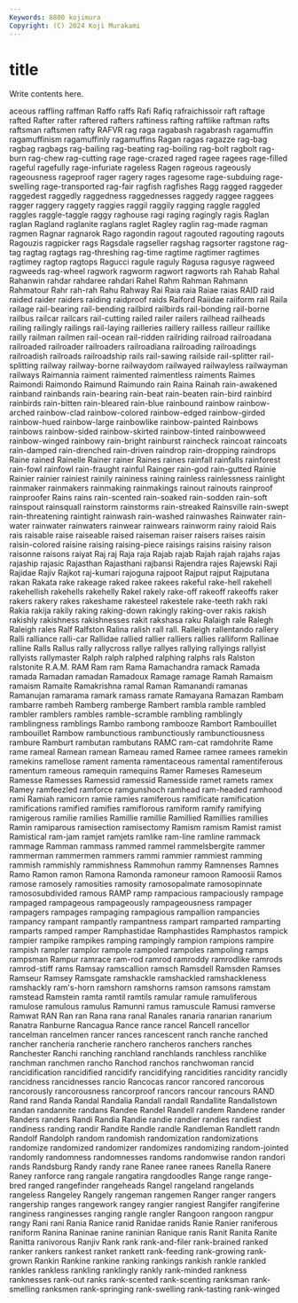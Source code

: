 ```yaml
---
Keywords: 8800 kojimura
Copyright: (C) 2024 Koji Murakami
---
```


# title

Write contents here.



aceous raffling raffman Raffo raffs Rafi Rafiq rafraichissoir raft
raftage rafted Rafter rafter raftered rafters raftiness rafting raftlike raftman
rafts raftsman raftsmen rafty RAFVR rag raga ragabash ragabrash ragamuffin
ragamuffinism ragamuffinly ragamuffins Ragan ragas ragazze rag-bag ragbag ragbags rag-bailing
rag-beating rag-boiling rag-bolt ragbolt rag-burn rag-chew rag-cutting rage rage-crazed raged
ragee ragees rage-filled rageful ragefully rage-infuriate rageless Ragen rageous rageously
rageousness rageproof rager ragery rages ragesome rage-subduing rage-swelling rage-transported rag-fair
ragfish ragfishes Ragg ragged raggeder raggedest raggedly raggedness raggednesses raggedy
raggee raggees ragger raggery raggety raggies raggil raggily ragging raggle
raggled raggles raggle-taggle raggy raghouse ragi raging ragingly ragis Raglan
raglan Ragland raglanite raglans raglet Ragley raglin rag-made ragman ragmen
Ragnar ragnarok Rago ragondin ragout ragouted ragouting ragouts Ragouzis ragpicker
rags Ragsdale ragseller ragshag ragsorter ragstone rag-tag ragtag ragtags rag-threshing
rag-time ragtime ragtimer ragtimes ragtimey ragtop ragtops Ragucci ragule raguly
Ragusa ragusye ragweed ragweeds rag-wheel ragwork ragworm ragwort ragworts rah
Rahab Rahal Rahanwin rahdar rahdaree rahdari Rahel Rahm Rahman Rahmann
Rahmatour Rahr rah-rah Rahu Rahway Rai Raia raia Raiae raias
RAID raid raided raider raiders raiding raidproof raids Raiford Raiidae
raiiform rail Raila railage rail-bearing rail-bending railbird railbirds rail-bonding rail-borne
railbus railcar railcars rail-cutting railed railer railers railhead railheads railing
railingly railings rail-laying railleries raillery railless railleur raillike railly railman
railmen rail-ocean rail-ridden railriding railroad railroadana railroaded railroader railroaders railroadiana
railroading railroadings railroadish railroads railroadship rails rail-sawing railside rail-splitter rail-splitting
railway railway-borne railwaydom railwayed railwayless railwayman railways Raimannia raiment raimented
raimentless raiments Raimes Raimondi Raimondo Raimund Raimundo rain Raina Rainah
rain-awakened rainband rainbands rain-bearing rain-beat rain-beaten rain-bird rainbird rainbirds rain-bitten
rain-bleared rain-blue rainbound rainbow rainbow-arched rainbow-clad rainbow-colored rainbow-edged rainbow-girded rainbow-hued
rainbow-large rainbowlike rainbow-painted Rainbows rainbows rainbow-sided rainbow-skirted rainbow-tinted rainbowweed rainbow-winged
rainbowy rain-bright rainburst raincheck raincoat raincoats rain-damped rain-drenched rain-driven raindrop
rain-dropping raindrops Raine rained Rainelle Rainer rainer Raines raines rainfall
rainfalls rainforest rain-fowl rainfowl rain-fraught rainful Rainger rain-god rain-gutted Rainie
Rainier rainier rainiest rainily raininess raining rainless rainlessness rainlight rainmaker
rainmakers rainmaking rainmakings rainout rainouts rainproof rainproofer Rains rains rain-scented
rain-soaked rain-sodden rain-soft rainspout rainsquall rainstorm rainstorms rain-streaked Rainsville rain-swept
rain-threatening raintight rainwash rain-washed rainwashes Rainwater rain-water rainwater rainwaters rainwear
rainwears rainworm rainy raioid Rais rais raisable raise raiseable raised
raiseman raiser raisers raises raisin raisin-colored raisine raising raising-piece raisings
raisins raisiny raison raisonne raisons raiyat Raj raj Raja raja
Rajab rajab Rajah rajah rajahs rajas rajaship rajasic Rajasthan Rajasthani
rajbansi Rajendra rajes Rajewski Raji Rajidae Rajiv Rajkot raj-kumari rajoguna
rajpoot Rajput rajput Rajputana rakan Rakata rake rakeage raked rakee
rakees rakeful rake-hell rakehell rakehellish rakehells rakehelly Rakel rakely rake-off
rakeoff rakeoffs raker rakers rakery rakes rakeshame rakesteel rakestele rake-teeth
rakh raki Rakia rakija rakily raking raking-down rakingly raking-over rakis
rakish rakishly rakishness rakishnesses rakit rakshasa raku Ralaigh rale Ralegh
Raleigh rales Ralf Ralfston Ralina ralish rall rall. Ralleigh rallentando
rallery Ralli ralliance ralli-car Rallidae rallied rallier ralliers rallies ralliform
Rallinae ralline Ralls Rallus rally rallycross rallye rallyes rallying rallyings
rallyist rallyists rallymaster Ralph ralph ralphed ralphing ralphs rals Ralston
ralstonite R.A.M. RAM Ram ram Rama Ramachandra ramack Ramada ramada
Ramadan ramadan Ramadoux Ramage ramage Ramah Ramaism ramaism Ramaite Ramakrishna
ramal Raman Ramanandi ramanas Ramanujan ramarama ramark ramass ramate Ramayana
Ramazan Rambam rambarre rambeh Ramberg ramberge Rambert rambla ramble rambled
rambler ramblers rambles ramble-scramble rambling ramblingly ramblingness ramblings Rambo rambong
rambooze Rambort Rambouillet rambouillet Rambow rambunctious rambunctiously rambunctiousness rambure Ramburt
rambutan rambutans RAMC ram-cat ramdohrite Rame rame rameal Ramean ramean
Rameau ramed Ramee ramee ramees ramekin ramekins ramellose rament ramenta
ramentaceous ramental ramentiferous ramentum rameous ramequin ramequins Ramer Rameses Rameseum
Ramesse Ramesses Ramessid ramessid Ramesside ramet ramets ramex Ramey ramfeezled
ramforce ramgunshoch ramhead ram-headed ramhood rami Ramiah ramicorn ramie ramies
ramiferous ramificate ramification ramifications ramified ramifies ramiflorous ramiform ramify ramifying
ramigerous ramilie ramilies Ramillie ramillie Ramillied Ramillies ramillies Ramin ramiparous
ramisection ramisectomy Ramism ramism Ramist ramist Ramistical ram-jam ramjet ramjets
ramlike ram-line ramline rammack rammage Ramman rammass rammed rammel rammelsbergite
rammer rammerman rammermen rammers rammi rammier rammiest ramming rammish rammishly
rammishness Rammohun rammy Ramnenses Ramnes Ramo Ramon ramon Ramona Ramonda
ramoneur ramoon Ramoosii Ramos ramose ramosely ramosities ramosity ramosopalmate ramosopinnate
ramososubdivided ramous RAMP ramp rampacious rampaciously rampage rampaged rampageous rampageously
rampageousness rampager rampagers rampages rampaging rampagious rampallion rampancies rampancy rampant
rampantly rampantness rampart ramparted ramparting ramparts ramped ramper Ramphastidae Ramphastides
Ramphastos rampick rampier rampike rampikes ramping rampingly rampion rampions rampire
rampish rampler ramplor rampole rampoled rampoles rampoling ramps rampsman Rampur
ramrace ram-rod ramrod ramroddy ramrodlike ramrods ramrod-stiff rams Ramsay ramscallion
ramsch Ramsdell Ramsden Ramses Ramseur Ramsey Ramsgate ramshackle ramshackled ramshackleness
ramshackly ram's-horn ramshorn ramshorns ramson ramsons ramstam ramstead Ramstein ramta
ramtil ramtils ramular ramule ramuliferous ramulose ramulous ramulus Ramunni ramus
ramuscule Ramusi ramverse Ramwat RAN Ran ran Rana rana ranal
Ranales ranaria ranarian ranarium Ranatra Ranburne Rancagua Rance rance rancel
Rancell rancellor rancelman rancelmen rancer rances rancescent ranch ranche ranched
rancher rancheria rancherie ranchero rancheros ranchers ranches Ranchester Ranchi ranching
ranchland ranchlands ranchless ranchlike ranchman ranchmen rancho Ranchod ranchos ranchwoman
rancid rancidification rancidified rancidify rancidifying rancidities rancidity rancidly rancidness rancidnesses
rancio Rancocas rancor rancored rancorous rancorously rancorousness rancorproof rancors rancour
rancours RAND Rand rand Randa Randal Randalia Randall randall Randallite
Randallstown randan randannite randans Randee Randel Randell randem Randene rander
Randers randers Randi Randia Randie randie randier randies randiest randiness
randing randir Randite Randle randle Randleman Randlett randn Randolf Randolph
random randomish randomization randomizations randomize randomized randomizer randomizes randomizing random-jointed
randomly randomness randomnesses randoms randomwise randon randori rands Randsburg Randy
randy rane Ranee ranee ranees Ranella Ranere Raney ranforce rang
rangale rangatira rangdoodles Range range range-bred ranged rangefinder rangeheads Rangel
rangeland rangelands rangeless Rangeley Rangely rangeman rangemen Ranger ranger rangers
rangership ranges rangework rangey rangier rangiest Rangifer rangiferine ranginess ranginesses
ranging rangle rangler Rangoon rangoon rangpur rangy Rani rani Rania
Ranice ranid Ranidae ranids Ranie Ranier raniferous raniform Ranina Raninae
ranine raninian Ranique ranis Ranit Ranita Ranite Ranitta ranivorous Ranjiv
Rank rank rank-and-filer rank-brained ranked ranker rankers rankest ranket rankett
rank-feeding rank-growing rank-grown Rankin Rankine rankine ranking rankings rankish rankle
rankled rankles rankless rankling ranklingly rankly rank-minded rankness ranknesses rank-out
ranks rank-scented rank-scenting ranksman rank-smelling ranksmen rank-springing rank-swelling rank-tasting rank-winged
